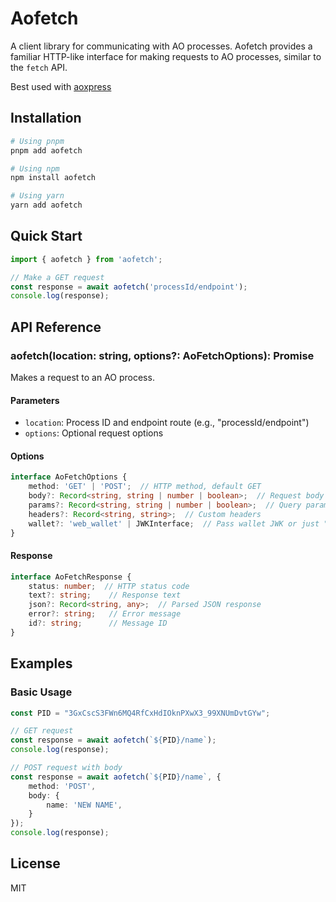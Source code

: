 # Aofetch

A client library for communicating with AO processes. Aofetch provides a familiar HTTP-like interface for making requests to AO processes, similar to the `fetch` API.

Best used with [aoxpress](https://github.com/ankushKun/aoxpress/blob/main/aoxpress/README.md)


## Installation

```bash
# Using pnpm
pnpm add aofetch

# Using npm
npm install aofetch

# Using yarn
yarn add aofetch
```

## Quick Start

```typescript
import { aofetch } from 'aofetch';

// Make a GET request
const response = await aofetch('processId/endpoint');
console.log(response);
```

## API Reference

### aofetch(location: string, options?: AoFetchOptions): Promise<AoFetchResponse>

Makes a request to an AO process.

#### Parameters

- `location`: Process ID and endpoint route (e.g., "processId/endpoint")
- `options`: Optional request options

#### Options

```typescript
interface AoFetchOptions {
    method: 'GET' | 'POST';  // HTTP method, default GET
    body?: Record<string, string | number | boolean>;  // Request body
    params?: Record<string, string | number | boolean>;  // Query parameters
    headers?: Record<string, string>;  // Custom headers
    wallet?: 'web_wallet' | JWKInterface;  // Pass wallet JWK or just "web_wallet" to use window.arweaveWallet
}
```

#### Response

```typescript
interface AoFetchResponse {
    status: number;  // HTTP status code
    text?: string;    // Response text
    json?: Record<string, any>;  // Parsed JSON response
    error?: string;   // Error message
    id?: string;      // Message ID
}
```

## Examples

### Basic Usage

```typescript
const PID = "3GxCscS3FWn6MQ4RfCxHdIOknPXwX3_99XNUmDvtGYw";

// GET request
const response = await aofetch(`${PID}/name`);
console.log(response);

// POST request with body
const response = await aofetch(`${PID}/name`, {
    method: 'POST',
    body: {
        name: 'NEW NAME',
    }
});
console.log(response);
```

## License

MIT